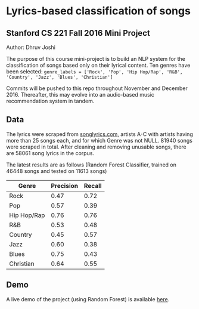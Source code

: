 # Lyrics-based classification of songs 
## Stanford CS 221 Fall 2016 Mini Project
Author: Dhruv Joshi

The purpose of this course mini-project is to build an NLP system for the classification of songs based only on their lyrical content. Ten genres have been selected: 
`genre_labels = ['Rock', 'Pop', 'Hip Hop/Rap', 'R&B', 'Country', 'Jazz', 'Blues', 'Christian']`

Commits will be pushed to this repo throughout November and December 2016. Thereafter, this may evolve into an audio-based music recommendation system in tandem.

## Data
The lyrics were scraped from [songlyrics.com](http://songlyrics.com), artists A-C with artists having more than 25 songs each, and for which Genre was not NULL. 81940 songs were scraped in total. After cleaning and removing unusable songs, there are 58061 song lyrics in the corpus.

The latest results are as follows (Random Forest Classifier, trained on 46448 songs and tested on 11613 songs)

| Genre       	| Precision       	| Recall         	|
|-------------	|-----------------	|----------------	|
| Rock        	| 0.47  			| 0.72 				|
| Pop			| 0.57  			| 0.39 				|
| Hip Hop/Rap   | 0.76  			| 0.76 				|
| R&B         	| 0.53 			 	| 0.48 				|
| Country     	| 0.45  			| 0.57 				|
| Jazz        	| 0.60   			| 0.38 				|
| Blues       	| 0.75  			| 0.43 				|
| Christian   	| 0.64 				| 0.55 				|


## Demo
A live demo of the project (using Random Forest) is available [here](http://derbedhruv.webfactional.com/cs221_project).
